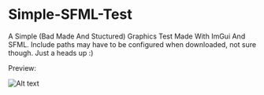 # Simple-SFML-Test
A Simple (Bad Made And Stuctured) Graphics Test Made With ImGui And SFML.
Include paths may have to be configured when downloaded, not sure though. Just a heads up :)

Preview:







![Alt text](https://cdn.discordapp.com/attachments/904018723105558581/967427333516582972/unknown.png?size=4096?raw=true "...")
